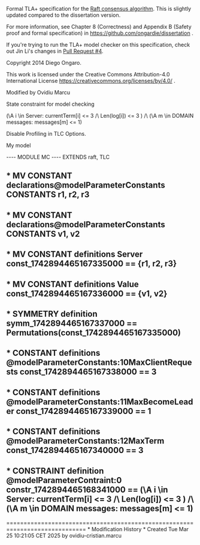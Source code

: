 
Formal TLA+ specification for the [Raft consensus algorithm](https://raftconsensus.github.io). This is slightly updated compared to the dissertation version.

For more information, see Chapter 8 (Correctness) and Appendix B (Safety proof and formal specification) in https://github.com/ongardie/dissertation .

If you're trying to run the TLA+ model checker on this specification, check out Jin Li's changes in [Pull Request #4](https://github.com/ongardie/raft.tla/pull/4/).

Copyright 2014 Diego Ongaro.

This work is licensed under the Creative Commons Attribution-4.0 International License https://creativecommons.org/licenses/by/4.0/ .

Modified by Ovidiu Marcu

State constraint for model checking

(\A i \in Server: currentTerm[i] <= 3 /\ Len(log[i]) <= 3 ) /\ (\A m \in DOMAIN messages: messages[m] <= 1)

Disable Profiling in TLC Options.

My model

---- MODULE MC ----
EXTENDS raft, TLC

\* MV CONSTANT declarations@modelParameterConstants
CONSTANTS
r1, r2, r3
----

\* MV CONSTANT declarations@modelParameterConstants
CONSTANTS
v1, v2
----

\* MV CONSTANT definitions Server
const_1742894465167335000 == 
{r1, r2, r3}
----

\* MV CONSTANT definitions Value
const_1742894465167336000 == 
{v1, v2}
----

\* SYMMETRY definition
symm_1742894465167337000 == 
Permutations(const_1742894465167335000)
----

\* CONSTANT definitions @modelParameterConstants:10MaxClientRequests
const_1742894465167338000 == 
3
----

\* CONSTANT definitions @modelParameterConstants:11MaxBecomeLeader
const_1742894465167339000 == 
1
----

\* CONSTANT definitions @modelParameterConstants:12MaxTerm
const_1742894465167340000 == 
3
----

\* CONSTRAINT definition @modelParameterContraint:0
constr_1742894465168341000 ==
(\A i \in Server: currentTerm[i] <= 3 /\ Len(log[i]) <= 3 ) /\ (\A m \in DOMAIN messages: messages[m] <= 1)
----
=============================================================================
\* Modification History
\* Created Tue Mar 25 10:21:05 CET 2025 by ovidiu-cristian.marcu
